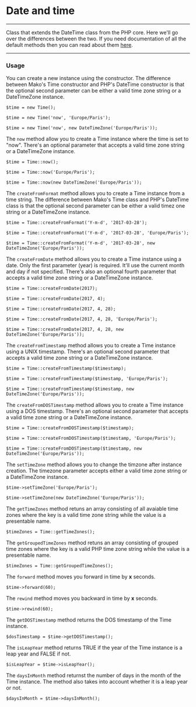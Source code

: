# Date and time

--------------------------------------------------------

Class that extends the DateTime class from the PHP core. Here we'll go over the differences between the two. If you need documentation of all the default methods then you can read about them [here](http://www.php.net/manual/en/class.datetime.php).

--------------------------------------------------------

### Usage

You can create a new instance using the constructor. The difference between Mako's Time constructor and PHP's DateTime constructor is that the optional second parameter can be either a valid time zone string or a DateTimeZone instance.

    $time = new Time();

    $time = new Time('now', 'Europe/Paris');

    $time = new Time('now', new DateTimeZone('Europe/Paris'));

The ```now``` method allow you to create a Time instance where the time is set to "now". There's an optional parameter that accepts a valid time zone string or a DateTimeZone instance.

    $time = Time::now();

    $time = Time::now('Europe/Paris');

    $time = Time::now(new DateTimeZone('Europe/Paris'));

The ```createFromFormat``` method allows you to create a Time instance from a time string. The difference between Mako's Time class and PHP's DateTime class is  that the optional second parameter can be either a valid timez one string or a DateTimeZone instance.

    $time = Time::createFromFormat('Y-m-d', '2017-03-28');

    $time = Time::createFromFormat('Y-m-d', '2017-03-28', 'Europe/Paris');

    $time = Time::createFromFormat('Y-m-d', '2017-03-28', new DateTimeZone('Europe/Paris'));

The ```createFromDate``` method allows you to create a Time instance using a date. Only the first parameter (year) is required. It'll use the current month and day if not specified. There's also an optional fourth parameter that accepts a valid time zone string or a DateTimeZone instance.

    $time = Time::createFromDate(2017);

    $time = Time::createFromDate(2017, 4);

    $time = Time::createFromDate(2017, 4, 28);

    $time = Time::createFromDate(2017, 4, 28, 'Europe/Paris');

    $time = Time::createFromDate(2017, 4, 28, new DateTimeZone('Europe/Paris'));

The ```createFromTimestamp``` method allows you to create a Time instance using a UNIX timestamp. There's an optional second parameter that accepts a valid time zone string or a DateTimeZone instance.

    $time = Time::createFromTimestamp($timestamp);

    $time = Time::createFromTimestamp($timestamp, 'Europe/Paris');

    $time = Time::createFromTimestamp($timestamp, new DateTimeZone('Europe/Paris'));

The ```createFromDOSTimestamp``` method allows you to create a Time instance using a DOS timestamp. There's an optional second parameter that accepts a valid time zone string or a DateTimeZone instance.

    $time = Time::createFromDOSTimestamp($timestamp);

    $time = Time::createFromDOSTimestamp($timestamp, 'Europe/Paris');

    $time = Time::createFromDOSTimestamp($timestamp, new DateTimeZone('Europe/Paris'));

The ```setTimeZone``` method allows you to change the timzone after instance creation. The timezone parameter accepts either a valid time zone string or a DateTimeZone instance.

    $time->setTimeZone('Europe/Paris');

    $time->setTimeZone(new DateTimeZone('Europe/Paris'));

The ```getTimeZones``` method retuns an array consisting of all avaiable time zones where the key is a valid time zone string while the value is a presentable name.

    $timeZones = Time::getTimeZones();

The ```getGroupedTimeZones``` method retuns an array consisting of grouped time zones where the key is a valid PHP time zone string while the value is a presentable name.

    $timeZones = Time::getGroupedTimeZones();

The ```forward``` method moves you forward in time by **x** seconds.

    $time->forward(60);

The ```rewind``` method moves you backward in time by **x** seconds.

    $time->rewind(60);

The ```getDOSTimestamp``` method returns the DOS timestamp of the Time instance.

    $dosTimestamp = $time->getDOSTimestamp();

The ```isLeapYear``` method returns TRUE if the year of the Time instance is a leap year and FALSE if not.

    $isLeapYear = $time->isLeapYear();

The ```daysInMonth``` method returnst the number of days in the month of the Time instance. The method also takes into account whether it is a leap year or not.

    $daysInMonth = $time->daysInMonth();